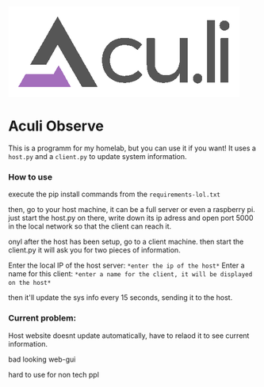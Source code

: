 ![download.png](https://raw.githubusercontent.com/Fischherboot/Aculi/main/watermark-no-bg.png)

# Aculi Observe

This is a programm for my homelab, but you can use it if you want!
It uses a ``host.py`` and a ``client.py`` to update system information.

### How to use

execute the pip install commands from the ``requirements-lol.txt``

then, go to your host machine, it can be a full server or even a raspberry pi.
just start the host.py on there, write down its ip adress and open port 5000 in the local network so that the client can reach it.

onyl after the host has been setup, go to a client machine.
then start the client.py
it will ask you for two pieces of information.

Enter the local IP of the host server: ``*enter the ip of the host*``
Enter a name for this client: ``*enter a name for the client, it will be displayed on the host*``

then it'll update the sys info every 15 seconds, sending it to the host.

### Current problem:

Host website doesnt update automatically, have to relaod it to see current information.

bad looking web-gui

hard to use for non tech ppl
